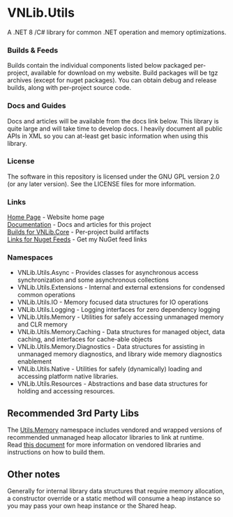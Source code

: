# VNLib.Utils

A .NET 8 /C# library for common .NET operation and memory optimizations.  

### Builds & Feeds
Builds contain the individual components listed below packaged per-project, available for download on my website. Build packages will be tgz archives (except for nuget packages). You can obtain debug and release builds, along with per-project source code.  

### Docs and Guides
Docs and articles will be available from the docs link below. This library is quite large and will take time to develop docs. I heavily document all public APIs in XML so you can at-least get basic information when using this library.  

### License  
The software in this repository is licensed under the GNU GPL version 2.0 (or any later version). See the LICENSE files for more information.  

### Links
[Home Page](https://www.vaughnnugent.com) - Website home page  
[Documentation](https://www.vaughnnugent.com/resources/software/articles?tags=docs,_VNLib.Utils) - Docs and articles for this project  
[Builds for VNLib.Core](https://www.vaughnnugent.com/resources/software/modules/VNLib.Core) - Per-project build artifacts  
[Links for Nuget Feeds](https://www.vaughnnugent.com/resources/software/modules) - Get my NuGet feed links  

### Namespaces
- VNLib.Utils.Async - Provides classes for asynchronous access synchronization and some asynchronous collections
- VNLib.Utils.Extensions - Internal and external extensions for condensed common operations
- VNLib.Utils.IO - Memory focused data structures for IO operations
- VNLib.Utils.Logging - Logging interfaces for zero dependency logging
- VNLib.Utils.Memory - Utilities for safely accessing unmanaged memory and CLR memory
- VNLib.Utils.Memory.Caching - Data structures for managed object, data caching, and interfaces for cache-able objects
- VNLib.Utils.Memory.Diagnostics - Data structures for assisting in unmanaged memory diagnostics, and library wide memory diagnostics enablement
- VNLib.Utils.Native - Utilities for safely (dynamically) loading and accessing platform native libraries.
- VNLib.Utils.Resources - Abstractions and base data structures for holding and accessing resources.

## Recommended 3rd Party Libs
The [Utils.Memory](../Utils.Memory) namespace includes vendored and wrapped versions of recommended unmanaged heap allocator libraries to link at runtime.  
Read [this document](https://www.vaughnnugent.com/resources/software/articles?tags=docs&search=native+heap) for more information on vendored libraries and instructions on how to build them.  

## Other notes
Generally for internal library data structures that require memory allocation, a constructor override or a static method will consume a heap instance so you may pass your own heap instance or the Shared heap.  
